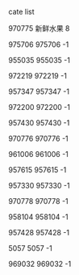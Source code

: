 cate list

970775 新鲜水果 8

975706 975706 -1

955035 955035 -1

972219 972219 -1

957347 957347 -1

972200 972200 -1

957430 957430 -1

970776 970776 -1

961006 961006 -1

957615 957615 -1

957330 957330 -1

970778 970778 -1

958104 958104 -1

957428 957428 -1

5057 5057 -1

969032 969032 -1

